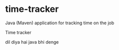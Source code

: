 # time-tracker
Java (Maven) application for tracking time on the job

Time tracker

dil diya hai java bhi denge
